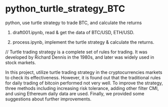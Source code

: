 # python_turtle_strategy_BTC
python, use turtle strategy to trade BTC, and calculate the returns

1. draft001.ipynb, read & get the data of BTC/USD, ETH/USD.

2. process.ipynb, implement the turtle strategy & calculate the returns.

//
Turtle trading strategy is a complete set of rules for trading. It was developed by Richard Dennis in the 1980s, and later was widely used in stock markets. 

In this project, utilize turtle trading strategy in the cryptocurrencies markets to check its effectiveness. 
However, it is found out that the traditional rules for daily trading of bitcoin performed not very well. 
To improve the strategy, three methods including increasing risk tolerance, adding other filter CMI, and using Ethereum daily data are used. 
Finally, we provided some suggestions about further improvements.
